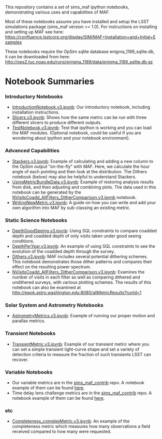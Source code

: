 This repository contains a set of sims_maf ipython notebooks, demonstrating various uses and capabilities of MAF. 

Most of these notebooks assume you have installed and setup the LSST simulations package (sims_maf version >= 1.0).  For instructions on installing and setting up MAF see here:
https://confluence.lsstcorp.org/display/SIM/MAF+Installation+and+Initial+Examples

These notebooks require the OpSim sqlite database enigma_1189_sqlite.db, it can be downloaded from here:
http://ops2.tuc.noao.edu/runs/enigma_1189/data/enigma_1189_sqlite.db.gz


# Notebook Summaries

### Introductory Notebooks
* [IntroductionNotebook.v3.ipynb](https://github.com/lsst-sims/sims_maf_notebooks/blob/master/notebooks/IntroductionNotebook.v3.ipynb):  Our introductory notebook, including installation instructions.
* [Slicers.v3.ipynb](https://github.com/lsst-sims/sims_maf_notebooks/blob/master/notebooks/Slicers.v3.ipynb):  Shows how the same metric can be run with three different slicers to produce different outputs.
* [TestNotebook.v3.ipynb](https://github.com/lsst-sims/sims_maf_notebooks/blob/master/notebooks/TestNotebook.v3.ipynb):  Test that ipython is working and you can load the MAF modules. (Optional notebook, could be useful if you are wondering about ipython and your notebook environment). 

### Advanced Capabilities
* [Stackers.v3.ipynb](https://github.com/lsst-sims/sims_maf_notebooks/blob/master/notebooks/Stackers.v3.ipynb):  Example of calculating and adding a new column to the OpSim output "on-the-fly" with MAF.  Here, we calculate the hour angle of each pointing and then look at the distribution. The Dithers notebook (below) may also be helpful to understand Stackers.
* [UsingMetricBundleData.v3.ipynb](https://github.com/lsst-sims/sims_maf_notebooks/blob/master/notebooks/UsingMetricBundleData.v3.ipynb):  Example of restoring analysis results from disk, and then adjusting and combining plots. The data used in this notebook can be generated by the [NVisitsCoadd_AllFilters_DitherComparison.v3.ipynb](https://github.com/lsst-sims/sims_maf_notebooks/blob/master/notebooks/NVisitsCoadd_AllFilters_DitherComparison.v3.ipynb) notebook. 
* [WritingNewMetric.v3.ipynb](https://github.com/lsst-sims/sims_maf_notebooks/blob/master/notebooks/WritingNewMetric.v3.ipynb):  A guide on how you can write and add your own algorithm into MAF by sub-classing an existing metric.

### Static Science Notebooks
* [DepthGoodSeeing.v3.ipynb](https://github.com/lsst-sims/sims_maf_notebooks/blob/master/notebooks/DepthGoodSeeing.v3.ipynb):  Using SQL constraints to compare coadded depth and coadded depth of only visits taken under good seeing conditions.
* [DepthPerYear.v3.ipynb](https://github.com/lsst-sims/sims_maf_notebooks/blob/master/notebooks/DepthPerYear.v3.ipynb):  An example of using SQL constraints to see the evolution of the coadded depth through the survey.
* [Dithers.v3.ipynb](https://github.com/lsst-sims/sims_maf_notebooks/blob/master/notebooks/Dithers.v3.ipynb):  MAF includes several potential dithering schemes.  This notebook demonstrates those dither patterns and compares their effect on the resulting power spectrum.
* [NVisitsCoadd_AllFilters_DitherComparison.v3.ipynb](https://github.com/lsst-sims/sims_maf_notebooks/blob/master/notebooks/NVisitsCoadd_AllFilters_DitherComparison.v3.ipynb):  Examines the number of visits in each filter as well as comparing dithered and undithered surveys, with various plotting schemes. The results of this notebook can also be examined at http://ewok.astro.washington.edu:8080/allMetricResults?runId=1

### Solar System and Astrometry Notebooks
* [AstrometryMetrics.v3.ipynb](https://github.com/lsst-sims/sims_maf_notebooks/blob/master/notebooks/AstrometryMetrics.v3.ipynb):  Example of running our proper motion and parallax metrics.  

### Transient Notebooks
* [TransientMetric.v3.ipynb](https://github.com/lsst-sims/sims_maf_notebooks/blob/master/notebooks/TransientMetric.v3.ipynb):  Example of our transient metric where you can set a simple transient light-curve shape and set a variety of detection criteria to measure the fraction of such transients LSST can recover.

### Variable Notebooks
* Our variable metrics are in the [sims_maf_contrib](https://github.com/LSST-nonproject/sims_maf_contrib) repo. A notebook example of them can be found [here](https://github.com/LSST-nonproject/sims_maf_contrib/blob/master/other/Variability%20Metrics.ipynb).
* Time delay lens challenge metrics are in the [sims_maf_contrib](https://github.com/LSST-nonproject/sims_maf_contrib) repo. A notebook example of them can be found [here](https://github.com/LSST-nonproject/sims_maf_contrib/blob/master/other/Time%20Delay%20Accuracy.ipynb). 

### etc
* [Completeness_complexMetric.v3.ipynb](https://github.com/lsst-sims/sims_maf_notebooks/blob/master/notebooks/Completeness_complexMetric.v3.ipynb):  An example of the completeness metric which measures how many observations a field received compared to how many were requested.

